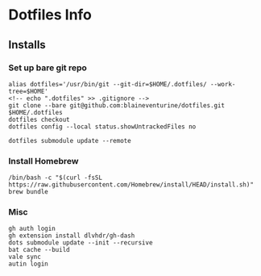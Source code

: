 # Dotfiles Info

## Installs

### Set up bare git repo

```shell
alias dotfiles='/usr/bin/git --git-dir=$HOME/.dotfiles/ --work-tree=$HOME'
<!-- echo ".dotfiles" >> .gitignore -->
git clone --bare git@github.com:blaineventurine/dotfiles.git $HOME/.dotfiles
dotfiles checkout
dotfiles config --local status.showUntrackedFiles no

dotfiles submodule update --remote
```

### Install Homebrew

```shell
/bin/bash -c "$(curl -fsSL https://raw.githubusercontent.com/Homebrew/install/HEAD/install.sh)"
brew bundle
```

### Misc

```shell
gh auth login
gh extension install dlvhdr/gh-dash
dots submodule update --init --recursive
bat cache --build
vale sync
autin login
```
